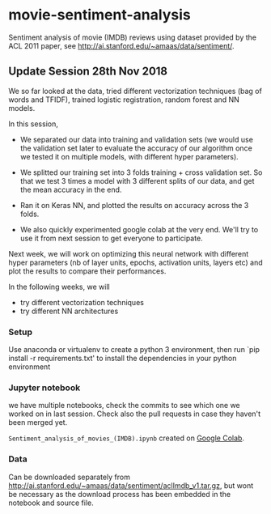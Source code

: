 # movie-sentiment-analysis
Sentiment analysis of movie (IMDB) reviews using dataset provided by the ACL 2011 paper, see http://ai.stanford.edu/~amaas/data/sentiment/.

## Update Session 28th Nov 2018

We so far looked at the data, tried different vectorization techniques (bag of words and TFIDF), trained logistic registration, random forest and NN models.

In this session, 
- We separated our data into training and validation sets (we would use the validation set later to evaluate the accuracy of our algorithm once we tested it on multiple models, with different hyper parameters).
- We splitted our training set into 3 folds training + cross validation set. So that we test 3 times a model with 3 different splits of our data, and get the mean accuracy in the end.
- Ran it on Keras NN, and plotted the results on accuracy across the 3 folds.

- We also quickly experimented google colab at the very end. We'll try to use it from next session to get everyone to participate.

Next week, we will work on optimizing this neural network with different hyper parameters (nb of layer units, epochs, activation units, layers etc) and plot the results to compare their performances.

In the following weeks, we will
- try different vectorization techniques
- try different NN architectures


### Setup
Use anaconda or virtualenv to create a python 3 environment, then
run `pip install -r requirements.txt' to install the dependencies in your python environment

### Jupyter notebook
we have multiple notebooks, check the commits to see which one we worked on in last session. Check also the pull requests in case they haven't been merged yet.

`Sentiment_analysis_of_movies_(IMDB).ipynb` created on [Google Colab](https://colab.research.google.com).


### Data 

Can be downloaded separately from http://ai.stanford.edu/~amaas/data/sentiment/aclImdb_v1.tar.gz, but wont be necessary as the download process has been embedded in the notebook and source file.
